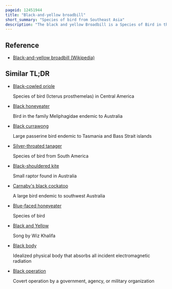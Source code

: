```yaml
---
pageid: 12451944
title: "Black-and-yellow broadbill"
short_summary: "Species of bird from Southeast Asia"
description: "The black and yellow Broadbill is a Species of Bird in the typical Broadbill Family Eurylaimidae. A small, distinctive Species, it has a black Head, Breastband, and Upperparts, a white Neckband, yellow Streaking on the Back and Wings, and Vinous-Pink Underparts that turn yellow Towards the belly. The Beak is bright Blue with a green Tip on the upper Mandible and black Edges. It shows some sexual Dimorphism with the black Breastband being incomplete in Females."
---
```


## Reference

- [Black-and-yellow broadbill (Wikipedia)](https://en.wikipedia.org/?curid=12451944)

## Similar TL;DR

- [Black-cowled oriole](/tldr/en/black-cowled-oriole)

  Species of bird (Icterus prosthemelas) in Central America

- [Black honeyeater](/tldr/en/black-honeyeater)

  Bird in the family Meliphagidae endemic to Australia

- [Black currawong](/tldr/en/black-currawong)

  Large passerine bird endemic to Tasmania and Bass Strait islands

- [Silver-throated tanager](/tldr/en/silver-throated-tanager)

  Species of bird from South America

- [Black-shouldered kite](/tldr/en/black-shouldered-kite)

  Small raptor found in Australia

- [Carnaby's black cockatoo](/tldr/en/carnabys-black-cockatoo)

  A large bird endemic to southwest Australia

- [Blue-faced honeyeater](/tldr/en/blue-faced-honeyeater)

  Species of bird

- [Black and Yellow](/tldr/en/black-and-yellow)

  Song by Wiz Khalifa

- [Black body](/tldr/en/black-body)

  Idealized physical body that absorbs all incident electromagnetic radiation

- [Black operation](/tldr/en/black-operation)

  Covert operation by a government, agency, or military organization
